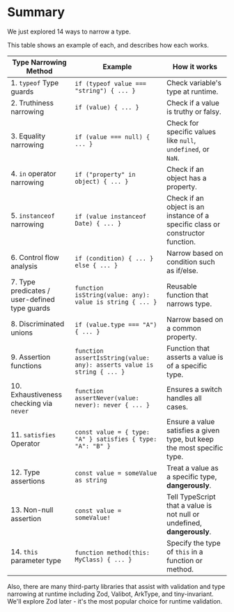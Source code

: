 # Summary

We just explored 14 ways to narrow a type.

This table shows an example of each, and describes how each works.

| Type Narrowing Method                         | Example                                                                | How it works                                                                   |
| --------------------------------------------- | ---------------------------------------------------------------------- | ------------------------------------------------------------------------------ |
| 1. `typeof` Type guards                       | `if (typeof value === "string") { ... }`                               | Check variable's type at runtime.                                              |
| 2. Truthiness narrowing                       | `if (value) { ... }`                                                   | Check if a value is truthy or falsy.                                           |
| 3. Equality narrowing                         | `if (value === null) { ... }`                                          | Check for specific values like `null`, `undefined`, or `NaN`.                  |
| 4. `in` operator narrowing                    | `if ("property" in object) { ... }`                                    | Check if an object has a property.                                             |
| 5. `instanceof` narrowing                     | `if (value instanceof Date) { ... }`                                   | Check if an object is an instance of a specific class or constructor function. |
| 6. Control flow analysis                      | `if (condition) { ... } else { ... }`                                  | Narrow based on condition such as if/else.                                     |
| 7. Type predicates / user-defined type guards | `function isString(value: any): value is string { ... }`               | Reusable function that narrows type.                                           |
| 8. Discriminated unions                       | `if (value.type === "A") { ... }`                                      | Narrow based on a common property.                                             |
| 9. Assertion functions                        | `function assertIsString(value: any): asserts value is string { ... }` | Function that asserts a value is of a specific type.                           |
| 10. Exhaustiveness checking via `never`       | `function assertNever(value: never): never { ... }`                    | Ensures a switch handles all cases.                                            |
| 11. `satisfies` Operator                      | `const value = { type: "A" } satisfies { type: "A": "B" }`             | Ensure a value satisfies a given type, but keep the most specific type.        |
| 12. Type assertions                           | `const value = someValue as string`                                    | Treat a value as a specific type, **dangerously**.                             |
| 13. Non-null assertion                        | `const value = someValue!`                                             | Tell TypeScript that a value is not null or undefined, **dangerously**.        |
| 14. `this` parameter type                     | `function method(this: MyClass) { ... }`                               | Specify the type of `this` in a function or method.                            |

Also, there are many third-party libraries that assist with validation and type narrowing at runtime including Zod, Valibot, ArkType, and tiny-invariant. We'll explore Zod later - it's the most popular choice for runtime validation.
